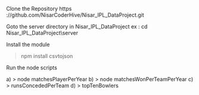 Clone the Repository https ://github.com/NisarCoderHive/Nisar_IPL_DataProject.git

Goto the  server  directory in Nisar_IPL_DataProject
 ex : cd Nisar_IPL_DataProject\server
 
Install the module

> npm install csvtojson

Run the node scripts 

 a) > node matchesPlayerPerYear
 b) > node matchesWonPerTeamPerYear
 c) > runsConcededPerTeam
 d) > topTenBowlers

 

